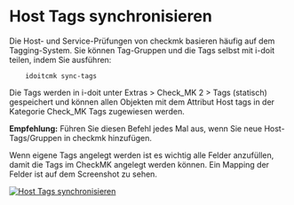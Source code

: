 # Host Tags synchronisieren

Die Host- und Service-Prüfungen von checkmk basieren häufig auf dem Tagging-System. Sie können Tag-Gruppen und die Tags selbst mit i-doit teilen, indem Sie ausführen:

```shell
    idoitcmk sync-tags
```

Die Tags werden in i-doit unter Extras > Check_MK 2 > Tags (statisch) gespeichert und können allen Objekten mit dem Attribut Host tags in der Kategorie Check_MK Tags zugewiesen werden.

**Empfehlung:** Führen Sie diesen Befehl jedes Mal aus, wenn Sie neue Host-Tags/Gruppen in checkmk hinzufügen.

Wenn eigene Tags angelegt werden ist es wichtig alle Felder anzufüllen, damit die Tags im CheckMK angelegt werden können. Ein Mapping der Felder ist auf dem Screenshot zu sehen.

[![Host Tags synchronisieren](../../assets/images/de/i-doit-add-ons/checkmk2/host-tags/host-tags.png)](../../assets/images/de/i-doit-add-ons/checkmk2/host-tags/host-tags.png)
